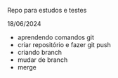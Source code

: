 Repo para estudos e testes

18/06/2024 
- aprendendo comandos git
- criar repositório e fazer git push
- criando branch
- mudar de branch
- merge